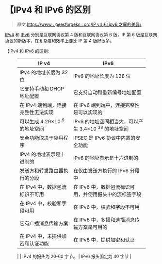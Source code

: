 # 【IPv4 和 IPv6 的区别

> 原文:[https://www . geesforgeks . org/IP v4 和 ipv6 之间的差异/](https://www.geeksforgeeks.org/differences-between-ipv4-and-ipv6/)

[IPv4](https://www.geeksforgeeks.org/network-layer-introduction-ipv4/) 和 [IPv6](https://www.geeksforgeeks.org/internet-protocol-v6-ipv6/) 分别是互联网协议第 4 版和互联网协议第 6 版，IP 第 6 版是互联网协议的新版本，在复杂度和效率上要比 IP 第 4 版好很多。

【IPv4 和 IPv6 的区别:

<figure class="table">

| IP v4 | IPv6 |
| --- | --- |
| IPv4 的地址长度为 32 位 | IPv6 的地址长度为 128 位 |
| 它支持手动和 DHCP 地址配置 | 它支持自动和重新编号地址配置 |
| 在 IPv4 端到端，连接完整性无法实现 | 在 IPv6 端到端中，连接完整性是可以实现的 |
| 可以生成 4.29×10 <sup>9</sup> 的地址空间 | IPv6 的地址空间相当大，可以产生 3.4×10 <sup>38</sup> 的地址空间 |
| 安全功能取决于应用程序 | IPSEC 是 IPv6 协议中内置的安全功能 |
| IPv4 的地址表示是十进制的 | IPv6 的地址表示是十六进制的 |
| 发送方和转发路由器执行的分段 | 在仅由发送方执行的 IPv6 分段中 |
| 在 IPv4 中，数据包流标识不可用 | 在 IPv6 中，数据包流标识可用，并使用报头中的流标签字段 |
| 在 IPv4 中，校验和字段可用 | 在 IPv6 中，校验和字段不可用 |
| 它有广播消息传输方案 | 在 IPv6 中，多播和选播消息传输方案是可用的 |
| 在 IPv4 中，未提供加密和认证功能 | 在 IPv6 中，提供加密和认证
 |
| IPv4 的报头为 20-60 字节。 | IPv6 报头固定为 40 字节
 |

</figure>